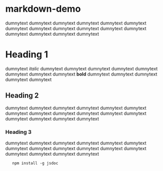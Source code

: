 # markdown-demo
dumnytext dumnytext dumnytext dumnytext dumnytext dumnytext dumnytext dumnytext
dumnytext dumnytext dumnytext dumnytext dumnytext dumnytext dumnytext dumnytext

Heading 1
==========

dumnytext *italic* dumnytext dumnytext dumnytext dumnytext dumnytext dumnytext
dumnytext dumnytext **bold** dumnytext dumnytext dumnytext dumnytext dumnytext

Heading 2
-----------

dumnytext dumnytext dumnytext dumnytext dumnytext dumnytext dumnytext dumnytext
dumnytext dumnytext dumnytext dumnytext dumnytext dumnytext dumnytext dumnytext

### Heading 3

dumnytext dumnytext dumnytext dumnytext dumnytext dumnytext dumnytext dumnytext
dumnytext dumnytext dumnytext dumnytext dumnytext dumnytext dumnytext dumnytext

```
   npm install -g jsdoc
```   




